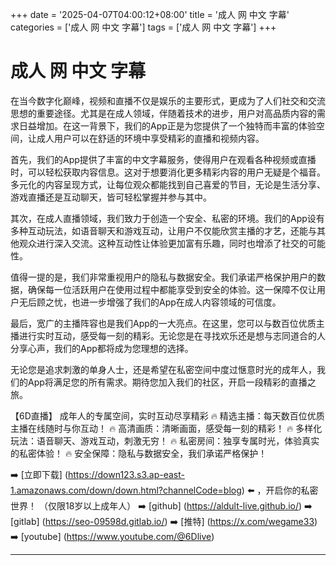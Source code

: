 +++
date = '2025-04-07T04:00:12+08:00'
title = '成人 网 中文 字幕'
categories = ['成人 网 中文 字幕']
tags = ['成人 网 中文 字幕']
+++

# 成人 网 中文 字幕

在当今数字化巅峰，视频和直播不仅是娱乐的主要形式，更成为了人们社交和交流思想的重要途径。尤其是在成人领域，伴随着技术的进步，用户对高品质内容的需求日益增加。在这一背景下，我们的App正是为您提供了一个独特而丰富的体验空间，让成人用户可以在舒适的环境中享受精彩的直播和视频内容。

首先，我们的App提供了丰富的中文字幕服务，使得用户在观看各种视频或直播时，可以轻松获取内容信息。这对于想要消化更多精彩内容的用户无疑是个福音。多元化的内容呈现方式，让每位观众都能找到自己喜爱的节目，无论是生活分享、游戏直播还是互动聊天，皆可轻松掌握并参与其中。

其次，在成人直播领域，我们致力于创造一个安全、私密的环境。我们的App设有多种互动玩法，如语音聊天和游戏互动，让用户不仅能欣赏主播的才艺，还能与其他观众进行深入交流。这种互动性让体验更加富有乐趣，同时也增添了社交的可能性。

值得一提的是，我们非常重视用户的隐私与数据安全。我们承诺严格保护用户的数据，确保每一位活跃用户在使用过程中都能享受到安全的体验。这一保障不仅让用户无后顾之忧，也进一步增强了我们的App在成人内容领域的可信度。

最后，宽广的主播阵容也是我们App的一大亮点。在这里，您可以与数百位优质主播进行实时互动，感受每一刻的精彩。无论您是在寻找欢乐还是想与志同道合的人分享心声，我们的App都将成为您理想的选择。

无论您是追求刺激的单身人士，还是希望在私密空间中度过惬意时光的成年人，我们的App将满足您的所有需求。期待您加入我们的社区，开启一段精彩的直播之旅。

【6D直播】
成年人的专属空间，实时互动尽享精彩
🔥 精选主播：每天数百位优质主播在线随时与你互动！
🔥 高清画质：清晰画面，感受每一刻的精彩！
🔥 多样化玩法：语音聊天、游戏互动，刺激无穷！
🔥 私密房间：独享专属时光，体验真实的私密体验！
🔥 安全保障：隐私与数据安全，我们承诺严格保护！

➡️ [立即下载] (https://down123.s3.ap-east-1.amazonaws.com/down/down.html?channelCode=blog) ⬅️ ，开启你的私密世界！
（仅限18岁以上成年人）
➡️ [github] (https://aldult-live.github.io/)
➡️ [gitlab] (https://seo-09598d.gitlab.io/)
➡️ [推特] (https://x.com/wegame33)
➡️ [youtube] (https://www.youtube.com/@6Dlive)

---
